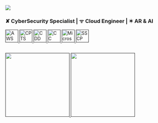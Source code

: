 ![](https://media.licdn.com/dms/image/D4D16AQEaonu1Vu7WOQ/profile-displaybackgroundimage-shrink_350_1400/0/1694688301380?e=1700697600&v=beta&t=yjsNqRJvcF75FjiRN-0za0LmQYnKZ3ZIgBio9KrIKxc)




<h3 align="left">✘ CyberSecurity Specialist | ᯤ Cloud Engineer | ✶ AR & AI</h3>


<p align="left">
  <!-- CERTIFICATIONS -->

  <a href="" target="_blank" rel="noreferrer">
    <img src="https://images.credly.com/size/680x680/images/00634f82-b07f-4bbd-a6bb-53de397fc3a6/image.png" alt="AWS CP" width="40" height="40"/>
  </a>
   <a href="" target="_blank" rel="noreferrer">
    <img src="https://images.credly.com/size/680x680/images/e63aa507-b974-4e67-bae6-1e425f6e2a99/image.png" alt="CPTS" width="40" height="40"/>
  </a>
   <a href="" target="_blank" rel="noreferrer">
    <img src="https://cyberdefenders.org/static/img/ccd-badge.svg" alt="CDD" width="40" height="40"/>
  </a>
   <a href="" target="_blank" rel="noreferrer">
    <img src="https://images.credly.com/images/2030e43f-8003-4d4b-9630-847add403c87/image.png" alt="CC" width="40" height="40"/>
  </a>
  <a href="" target="_blank" rel="noreferrer">
    <img src="https://images.credly.com/size/680x680/images/0c6d9839-f468-4adc-987d-5cfae4a9ee67/image.png" alt="Microsof" width="40" height="40"/>
  </a>
    <a href="" target="_blank" rel="noreferrer">
    <img src="https://images.credly.com/size/680x680/images/c4320f01-2ff4-4508-984a-415fc94e3aec/image.png" alt="SSCP" width="40" height="40"/>
  </a>

##


<a href="">
  <img height=200  src="https://github-readme-stats.vercel.app/api?username=rgsaura&show_icons=true&theme=transparent&rank_icon=github&bg_color=00000000&title_color=33A6FF&card_width=320&hide_border=true" /> 
</a>
<a href="">
  <img height=200  src="https://github-readme-stats.vercel.app/api/top-langs/?username=anuraghazra&layout=compact&theme=transparent&bg_color=00000000&title_color=33A6FF&hide_border=true" />
</a>


